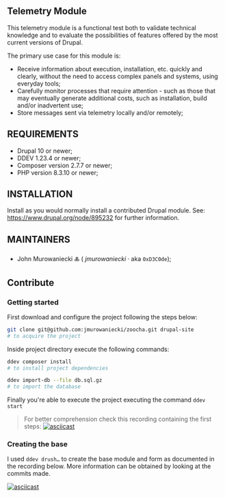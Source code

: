 ## Telemetry Module

This telemetry module is a functional test both to validate technical knowledge and to evaluate the possibilities of features offered by the most current versions of Drupal.

The primary use case for this module is:

- Receive information about execution, installation, etc. quickly and clearly, without the need to access complex panels and systems, using everyday tools;
- Carefully monitor processes that require attention - such as those that may eventually generate additional costs, such as installation, build and/or inadvertent use;
- Store messages sent via telemetry locally and/or remotely;

## REQUIREMENTS

- Drupal 10 or newer;
- DDEV 1.23.4 or newer;
- Composer version 2.7.7 or newer;
- PHP version 8.3.10 or newer;

## INSTALLATION

Install as you would normally install a contributed Drupal module.
See: https://www.drupal.org/node/895232 for further information.


## MAINTAINERS

- John Murowaniecki 🜏 ( _jmurowaniecki_ · aka `0xD3C0de`);


## Contribute

### Getting started

First download and configure the project following the steps below:

```bash
git clone git@github.com:jmurowaniecki/zoocha.git drupal-site
# to acquire the project
```


Inside project directory execute the following commands:
```bash
ddev composer install
# to install project dependencies

ddev import-db --file db.sql.gz
# to import the database
```

Finally you're able to execute the project executing the command `ddev start`

> For better comprehension check this recording containing the first steps:
> [![asciicast](https://asciinema.org/a/gHIIVv3X6amNdcdThfc6ISj9D.svg)](https://asciinema.org/a/gHIIVv3X6amNdcdThfc6ISj9D)


### Creating the base

I used `ddev drush…` to create the base module and form as documented in the recording below. More information can be obtained by looking at the commits made.

[![asciicast](https://asciinema.org/a/z2DJTC3R9TqgYiiHQiWzj7Mlw.svg)](https://asciinema.org/a/z2DJTC3R9TqgYiiHQiWzj7Mlw)
